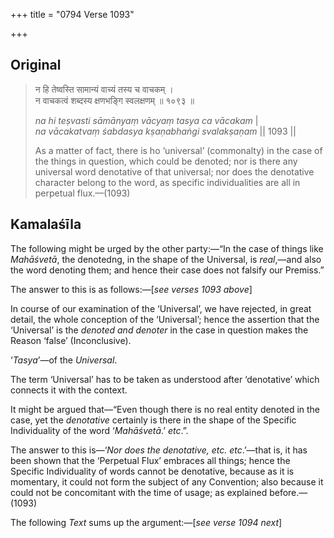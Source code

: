 +++
title = "0794 Verse 1093"

+++
## Original 
>
> न हि तेष्वस्ति सामान्यं वाच्यं तस्य च वाचकम् ।  
> न वाचकत्वं शब्दस्य क्षणभङ्गि स्वलक्षणम् ॥ १०९३ ॥ 
>
> *na hi teṣvasti sāmānyaṃ vācyaṃ tasya ca vācakam* \|  
> *na vācakatvaṃ śabdasya kṣaṇabhaṅgi svalakṣaṇam* \|\| 1093 \|\| 
>
> As a matter of fact, there is ho ‘universal’ (commonalty) in the case of the things in question, which could be denoted; nor is there any universal word denotative of that universal; nor does the denotative character belong to the word, as specific individualities are all in perpetual flux.—(1093)



## Kamalaśīla

The following might be urged by the other party:—“In the case of things like *Mahāśvetā*, the denotedng, in the shape of the Universal, is *real*,—and also the word denoting them; and hence their case does not falsify our Premiss.”

The answer to this is as follows:—[*see verses 1093 above*]

In course of our examination of the ‘Universal’, we have rejected, in great detail, the whole conception of the ‘Universal’; hence the assertion that the ‘Universal’ is the *denoted and denoter* in the case in question makes the Reason ‘false’ (Inconclusive).

‘*Tasya*’—of the *Universal*.

The term ‘Universal’ has to be taken as understood after ‘denotative’ which connects it with the context.

It might be argued that—“Even though there is no real entity denoted in the case, yet the *denotative* certainly is there in the shape of the Specific Individuality of the word ‘*Mahāśvetā*.’ *etc*.”.

The answer to this is—‘*Nor does the denotative, etc. etc*.’—that is, it has been shown that the ‘Perpetual Flux’ embraces all things; hence the Specific Individuality of words cannot be denotative, because as it is momentary, it could not form the subject of any Convention; also because it could not be concomitant with the time of usage; as explained before.—(1093)

The following *Text* sums up the argument:—[*see verse 1094 next*]


